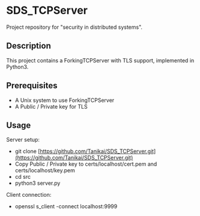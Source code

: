 # SDS_TCPServer

Project repository for "security in distributed systems".

## Description

This project contains a ForkingTCPServer with TLS support, implemented in Python3.

## Prerequisites

* A Unix system to use ForkingTCPServer
* A Public / Private key for TLS

## Usage

Server setup:

* git clone [https://github.com/Tanikai/SDS_TCPServer.git](https://github.com/Tanikai/SDS_TCPServer.git)
* Copy Public / Private key to certs/localhost/cert.pem and certs/localhost/key.pem
* cd src
* python3 server.py

Client connection:

* openssl s_client -connect localhost:9999
